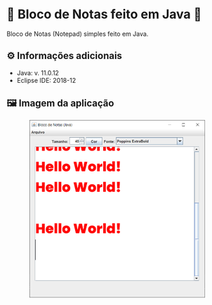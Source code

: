 # 📝 Bloco de Notas feito em Java 📝

Bloco de Notas (Notepad) simples feito em Java.

## ⚙️ Informações adicionais

- Java: v. 11.0.12
- Eclipse IDE: 2018-12

## 🖼️ Imagem da aplicação

<div align="center">
  <img width="400" alt="Imagem da aplicação" src="./bloco-de-notas.PNG">
</div>
